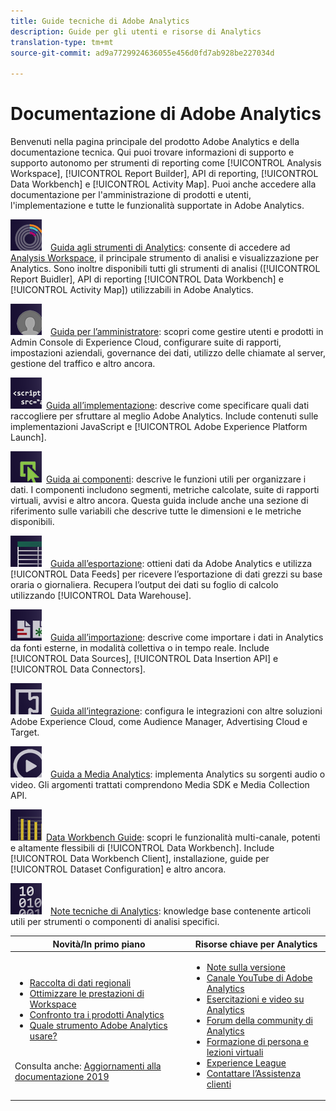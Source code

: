 ```yaml
---
title: Guide tecniche di Adobe Analytics
description: Guide per gli utenti e risorse di Analytics
translation-type: tm+mt
source-git-commit: ad9a7729924636055e456d0fd7ab928be227034d

---
```



# Documentazione di Adobe Analytics

Benvenuti nella pagina principale del prodotto Adobe Analytics e della documentazione tecnica. Qui puoi trovare informazioni di supporto e supporto autonomo per strumenti di reporting come [!UICONTROL Analysis Workspace], [!UICONTROL Report Builder], API di reporting, [!UICONTROL Data Workbench] e [!UICONTROL Activity Map]. Puoi anche accedere alla documentazione per l&#39;amministrazione di prodotti e utenti, l&#39;implementazione e tutte le funzionalità supportate in Adobe Analytics.

[![Strumenti](assets/analyze_50px.png)](/help/analyze/home.md) [Guida agli strumenti di Analytics](/help/analyze/home.md): consente di accedere ad [Analysis Workspace](/help/analyze/analysis-workspace/home.md), il principale strumento di analisi e visualizzazione per Analytics. Sono inoltre disponibili tutti gli strumenti di analisi ([!UICONTROL Report Buidler], API di reporting [!UICONTROL Data Workbench] e [!UICONTROL Activity Map]) utilizzabili in Adobe Analytics.

[![Amministratore](assets/admin_50px.png)](/help/admin/home.md) [Guida per l’amministratore](/help/admin/home.md): scopri come gestire utenti e prodotti in Admin Console di Experience Cloud, configurare suite di rapporti, impostazioni aziendali, governance dei dati, utilizzo delle chiamate al server, gestione del traffico e altro ancora.

[![Implementazione](assets/implement_50px.png)](/help/implement/home.md) [Guida all’implementazione](/help/implement/home.md): descrive come specificare quali dati raccogliere per sfruttare al meglio Adobe Analytics. Include contenuti sulle implementazioni JavaScript e [!UICONTROL Adobe Experience Platform Launch].

[![Componenti](assets/components_50px.png)](/help/components/home.md) [Guida ai componenti](/help/components/home.md): descrive le funzioni utili per organizzare i dati. I componenti includono segmenti, metriche calcolate, suite di rapporti virtuali, avvisi e altro ancora. Questa guida include anche una sezione di riferimento sulle variabili che descrive tutte le dimensioni e le metriche disponibili.

[![Esportazione](assets/export_50px.png)](/help/export/home.md) [Guida all’esportazione](/help/export/home.md): ottieni dati da Adobe Analytics e utilizza [!UICONTROL Data Feeds] per ricevere l’esportazione di dati grezzi su base oraria o giornaliera. Recupera l’output dei dati su foglio di calcolo utilizzando [!UICONTROL Data Warehouse].

[![Importazione](assets/import_50px.png)](/help/import/home.md) [Guida all’importazione](/help/import/home.md): descrive come importare i dati in Analytics da fonti esterne, in modalità collettiva o in tempo reale. Include [!UICONTROL Data Sources], [!UICONTROL Data Insertion API] e [!UICONTROL Data Connectors].

[![Integrazione](assets/integrate_50px.png)](/help/integrate/home.md) [Guida all’integrazione](/help/integrate/home.md): configura le integrazioni con altre soluzioni Adobe Experience Cloud, come Audience Manager, Advertising Cloud e Target.

[![Media Analytics](assets/media_50px.png)](https://docs.adobe.com/content/help/it-IT/media-analytics/using/media-overview.html) [Guida a Media Analytics](https://docs.adobe.com/content/help/it-IT/media-analytics/using/media-overview.html): implementa Analytics su sorgenti audio o video. Gli argomenti trattati comprendono Media SDK e Media Collection API.

[![DWB](assets/workbench_50px.png)](https://docs.adobe.com/content/help/en/data-workbench/using/home.html) [Data Workbench Guide](https://docs.adobe.com/content/help/en/data-workbench/using/home.html): scopri le funzionalità multi-canale, potenti e altamente flessibili di [!UICONTROL Data Workbench]. Include [!UICONTROL Data Workbench Client], installazione, guide per [!UICONTROL Dataset Configuration] e altro ancora.

[![Note tecniche](assets/technotes_50px.png)](/help/technotes/home.md) [Note tecniche di Analytics](/help/technotes/home.md): knowledge base contenente articoli utili per strumenti o componenti di analisi specifici.

| Novità/In primo piano | Risorse chiave per Analytics |
| --- | --- |
| <ul><li>[Raccolta di dati regionali](/help/technotes/rdc/regional-data-collection.md)</li><li>[Ottimizzare le prestazioni di Workspace](/help/analyze/analysis-workspace/workspace-faq/optimizing-performance.md)</li><li>[Confronto tra i prodotti Analytics](/help/admin/c-analytics-product-comparison/analytics-product-comparison.md)</li><li>[Quale strumento Adobe Analytics usare?](/help/admin/c-analytics-product-comparison/which-analytics-tool.md)</li></ul><br> Consulta anche: [Aggiornamenti alla documentazione 2019](doc-updates.md) | <ul><li> [Note sulla versione](https://docs.adobe.com/content/help/it-IT/release-notes/experience-cloud/current.html)</li><li> [Canale YouTube di Adobe Analytics](https://www.youtube.com/channel/UC8I6bqCk7gO6YdoMz6W5fvw)</li><li>[Esercitazioni e video su Analytics](https://helpx.adobe.com/it/analytics/kt/index/analytics-videos.html)</li><li>[Forum della community di Analytics](https://forums.adobe.com/community/experience-cloud/analytics-cloud/analytics)</li><li>[Formazione di persona e lezioni virtuali](https://training.adobe.com/training/courses.html#solution=adobeAnalytics)</li><li>[Experience League](https://landing.adobe.com/experience-league/)</li><li>[Contattare l’Assistenza clienti](https://helpx.adobe.com/it/support/analytics.html)</li></ul> |

<!-- Keep around for now

## Analytics reporting capabilities

Here is a comprehensive list of and links to all the reporting capabilities in Adobe Analytics.

* [Analysis Workspace](/help/analyze/analysis-workspace/home.md)
* [Report Builder](/help/analyze/report-builder/home.md)
* [Data Warehouse](/help/export/data-warehouse/data-warehouse.md)
* [Mobile Services UI](https://docs.adobe.com/content/help/en/mobile-services/using/home.html)
* [Data Workbench](https://docs.adobe.com/content/help/en/data-workbench/using/home.html)
* [Reports & Analytics](/help/analyze/reports-analytics/getting-started.md)
* [Ad Hoc Analysis](/help/analyze/ad-hoc-analysis/adhoc-home.md)

### Analytics feature list

*   [Activity Map](/help/analyze/activity-map/activity-map.md)
*   [Anomaly Detection](/help/analyze/analysis-workspace/virtual-analyst/c-anomaly-detection/statistics-anomaly-detection.md)
*   [Bot filtering](/help/admin/admin/bot-removal/bot-rules.md)
*   [Calculated Metrics](/help/components/c-calcmetrics/cm-overview.md)
*   [Classifications](/help/components/c-classifications2/c-classifications.md)
*   [Cohort Analysis](/help/analyze/analysis-workspace/visualizations/cohort-table/cohort-analysis.md)
*   [Contribution Analysis](/help/analyze/analysis-workspace/virtual-analyst/c-anomaly-detection/anomaly-detection.md)
*   [Data Connectors](https://www.adobeexchange.com/experiencecloud.html)
*   [Data Feeds](/help/export/analytics-data-feed/data-feed-overview.md)   
*   [Data Sources](/help/import/c-data-sources/datasrc-home.md)  
*   [Fallout](/help/analyze/analysis-workspace/visualizations/fallout/fallout-flow.md)
*   [Flow](/help/analyze/analysis-workspace/visualizations/c-flow/flow.md)
*   [Intelligent Alerts](/help/components/c-alerts/intellligent-alerts.md)
*   [Mobile App SDK](https://docs.adobe.com/content/help/en/mobile-services/using/home.html)  
*   [Real-time reporting](/help/components/c-real-time-reporting/realtime.md)
*   [Segmentation](/help/components/c-segmentation/seg-home.md)
*   [Segment Comparison](/help/analyze/analysis-workspace/c-panels/c-segment-comparison/segment-comparison.md)
*   [Video Tracking](https://docs.adobe.com/content/help/en/media-analytics/using/media-overview.html)
*   [Virtual Report Suites](/help/components/vrs/vrs-about.md)

## Contact options

Support delegates can get assisted support via:

**In-Product:**

1.  [Sign in to Adobe Analytics.](https://sc.omniture.com/login/)
2.  Navigate to **Help** > **Customer Care**.

**Phone:** 1-800-497-0335 (US & Canada).

Get [phone numbers for other regions](https://helpx.adobe.com/contact/dma-external/DMACustomeCareRegionalPhoneNumbers.html).

**Email:**

1.  Include [case details](https://helpx.adobe.com/experience-cloud/enterprise-email-support-guidelines.html) to open a ticket via email. 
1.  Send your case to [customercare@adobe.com](mailto:customercare@adobe.com).

Not sure if you're a **support delegate**? Find out if this [user type applies to you](https://helpx.adobe.com/experience-cloud/supported-users.html) and learn about our [enterprise support terms](https://helpx.adobe.com/support/programs/enterprise-support-terms.html).
 -->
